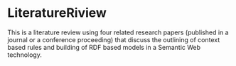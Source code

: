 # LiteratureRiview
This is a literature review using four related research papers (published in a journal or a conference proceeding) that discuss the outlining of context based rules and building of RDF based models  in a Semantic Web technology.
